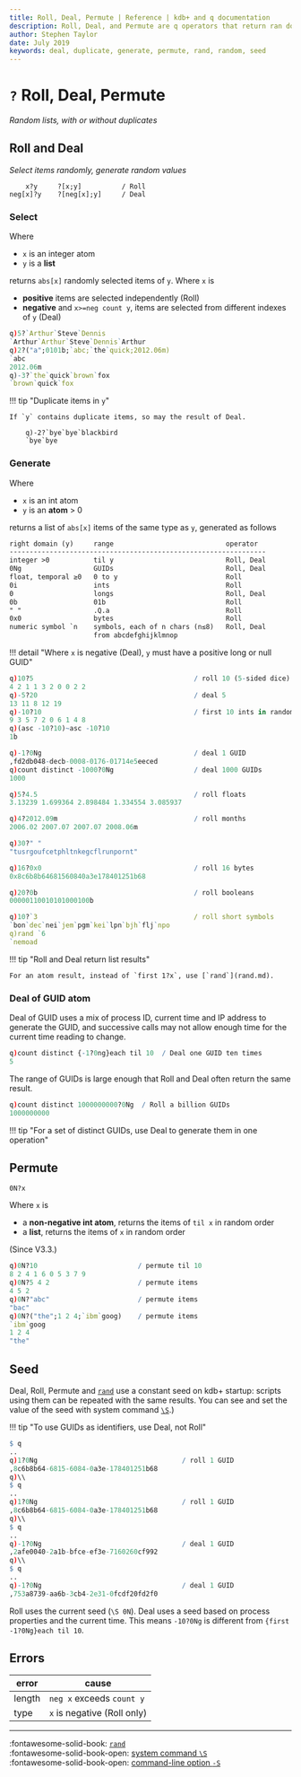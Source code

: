 ```yaml
---
title: Roll, Deal, Permute | Reference | kdb+ and q documentation
description: Roll, Deal, and Permute are q operators that return ran dom selections, with or without duplicates
author: Stephen Taylor
date: July 2019
keywords: deal, duplicate, generate, permute, rand, random, seed
---
```

# `?` Roll, Deal, Permute

_Random lists, with or without duplicates_






## Roll and Deal

_Select items randomly, generate random values_

```syntax
    x?y     ?[x;y]          / Roll
neg[x]?y    ?[neg[x];y]     / Deal
```


### Select

Where

-   `x` is an integer atom
-   `y` is a **list**

returns `abs[x]` randomly selected items of `y`.
Where `x` is

-   **positive** items are selected independently (Roll)
-   **negative** and `x>=neg count y`, items are selected from different indexes of `y` (Deal)

```q
q)5?`Arthur`Steve`Dennis
`Arthur`Arthur`Steve`Dennis`Arthur
q)2?("a";0101b;`abc;`the`quick;2012.06m)
`abc
2012.06m
q)-3?`the`quick`brown`fox
`brown`quick`fox
```

!!! tip "Duplicate items in `y`"

    If `y` contains duplicate items, so may the result of Deal.

        q)-2?`bye`bye`blackbird
        `bye`bye


### Generate

Where

-   `x` is an int atom
-   `y` is an **atom** &gt; 0

returns a list of `abs[x]` items of the same type as `y`, generated as follows

```txt
right domain (y)     range                            operator
----------------------------------------------------------------
integer >0           til y                            Roll, Deal
0Ng                  GUIDs                            Roll, Deal
float, temporal ≥0   0 to y                           Roll
0i                   ints                             Roll
0                    longs                            Roll, Deal
0b                   01b                              Roll
" "                  .Q.a                             Roll
0x0                  bytes                            Roll
numeric symbol `n    symbols, each of n chars (n≤8)   Roll, Deal
                     from abcdefghijklmnop
```

!!! detail "Where `x` is negative (Deal), `y` must have a positive long or null GUID"

```q
q)10?5                                        / roll 10 (5-sided dice)
4 2 1 1 3 2 0 0 2 2
q)-5?20                                       / deal 5
13 11 8 12 19
q)-10?10                                      / first 10 ints in random order
9 3 5 7 2 0 6 1 4 8
q)(asc -10?10)~asc -10?10
1b

q)-1?0Ng                                      / deal 1 GUID
,fd2db048-decb-0008-0176-01714e5eeced
q)count distinct -1000?0Ng                    / deal 1000 GUIDs
1000

q)5?4.5                                       / roll floats
3.13239 1.699364 2.898484 1.334554 3.085937

q)4?2012.09m                                  / roll months
2006.02 2007.07 2007.07 2008.06m

q)30?" "
"tusrgoufcetphltnkegcflrunpornt"

q)16?0x0                                      / roll 16 bytes
0x8c6b8b64681560840a3e178401251b68

q)20?0b                                       / roll booleans
00000110010101000100b

q)10?`3                                       / roll short symbols
`bon`dec`nei`jem`pgm`kei`lpn`bjh`flj`npo
q)rand `6
`nemoad
```

!!! tip "Roll and Deal return list results"

    For an atom result, instead of `first 1?x`, use [`rand`](rand.md).


### Deal of GUID atom

Deal of GUID uses a mix of process ID, current time and IP address to generate the GUID, and successive calls may not allow enough time for the current time reading to change.

```q
q)count distinct {-1?0ng}each til 10  / Deal one GUID ten times
5
```

The range of GUIDs is large enough that Roll and Deal often return the same result.

```q
q)count distinct 1000000000?0Ng  / Roll a billion GUIDs
1000000000
```

!!! tip "For a set of distinct GUIDs, use Deal to generate them in one operation"


## Permute

```syntax
0N?x
```

Where `x` is

-   a **non-negative int atom**, returns the items of `til x` in random order
-   a **list**, returns the items of `x` in random order

(Since V3.3.)

```q
q)0N?10                         / permute til 10
8 2 4 1 6 0 5 3 7 9
q)0N?5 4 2                      / permute items
4 5 2
q)0N?"abc"                      / permute items
"bac"
q)0N?("the";1 2 4;`ibm`goog)    / permute items
`ibm`goog
1 2 4
"the"
```


## Seed

Deal, Roll, Permute and [`rand`](rand.md) use a constant seed on kdb+ startup: scripts using them can be repeated with the same results. You can see and set the value of the seed with system command [`\S`](../basics/syscmds.md#s-random-seed).)

!!! tip "To use GUIDs as identifiers, use Deal, not Roll"

```q
$ q
..
q)1?0Ng                                    / roll 1 GUID
,8c6b8b64-6815-6084-0a3e-178401251b68
q)\\
$ q
..
q)1?0Ng                                    / roll 1 GUID
,8c6b8b64-6815-6084-0a3e-178401251b68
q)\\
$ q
..
q)-1?0Ng                                   / deal 1 GUID
,2afe0040-2a1b-bfce-ef3e-7160260cf992
q)\\
$ q
..
q)-1?0Ng                                   / deal 1 GUID
,753a8739-aa6b-3cb4-2e31-0fcdf20fd2f0
```

Roll uses the current seed (`\S 0N`). Deal uses a seed based on process properties and the current time. This means `-10?0Ng` is different from `{first -1?0Ng}each til 10`.


## Errors

error  | cause
-------|-----------------------------
length | `neg x` exceeds `count y`
type   | `x` is negative (Roll only)

----

:fontawesome-solid-book:
[`rand`](rand.md)
<br>
:fontawesome-solid-book-open:
[system command `\S`](../basics/syscmds.md#s-random-seed)
<br>
:fontawesome-solid-book-open:
[command-line option `-S`](../basics/cmdline.md#-s-random-seed)
